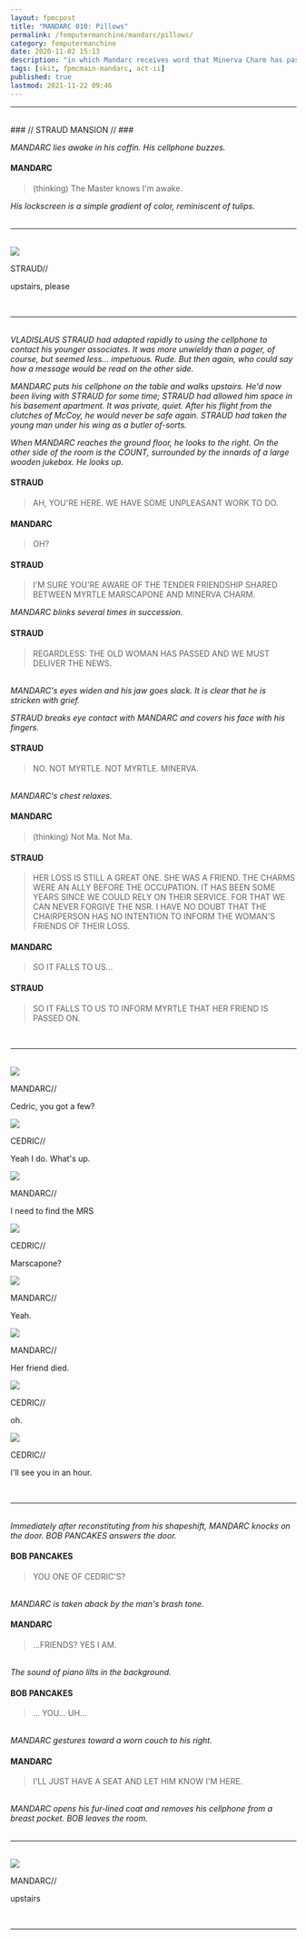 ```yaml
---
layout: fpmcpost
title: "MANDARC 010: Pillows"
permalink: /femputermanchine/mandarc/pillows/
category: femputermanchine
date: 2020-11-02 15:13
description: "in which Mandarc receives word that Minerva Charm has passed on and arrives at Cedric's townhome"
tags: [skit, fpmcmain-mandarc, act-ii]
published: true
lastmod: 2021-11-22 09:46
---
```

[//]: # ( 11/02/20  -added)
[//]: # ( 11/03/21  -title added)
[//]: # ( 11/22/21  -formatting update)

*****
<br>
### // STRAUD MANSION // ###

<I>MANDARC lies awake in his coffin. His cellphone buzzes. </i>

#### MANDARC 

> (thinking) The Master knows I'm awake.

<i>His lockscreen is a simple gradient of color, reminiscent of tulips.</i>
<br><br>

*****
<br>
<div class="chat-box">
<img src="{{ site.url }}/assets/tb/straud-fine-cpt.jpg" class="chat-portrait" />
<p class="ppl-sez">STRAUD//</p>
<p class="ppl-sez">upstairs, please</p>
</div>
<br>

*****
<br><i>VLADISLAUS STRAUD had adapted rapidly to using the cellphone to contact his younger associates. It was more unwieldy than a pager, of course, but seemed less... impetuous. Rude. But then again, who could say how a message would be read on the other side.</i>

<i>MANDARC puts his cellphone on the table and walks upstairs. He'd now been living with STRAUD for some time; STRAUD had allowed him space in his basement apartment. It was private, quiet. After his flight from the clutches of McCoy, he would never be safe again. STRAUD had taken the young man under his wing as a butler of-sorts.</i>

<i>When MANDARC reaches the ground floor, he looks to the right. On the other side of the room is the COUNT, surrounded by the innards of a large wooden jukebox. He looks up.</i>

#### STRAUD

> AH, YOU'RE HERE. WE HAVE SOME UNPLEASANT WORK TO DO.

#### MANDARC 

> OH?

#### STRAUD 

> I'M SURE YOU'RE AWARE OF THE TENDER FRIENDSHIP SHARED BETWEEN MYRTLE MARSCAPONE AND MINERVA CHARM.

<I>MANDARC blinks several times in succession.</i>

#### STRAUD 

> REGARDLESS: THE OLD WOMAN HAS PASSED AND WE MUST DELIVER THE NEWS.

<br><I>MANDARC's eyes widen and his jaw goes slack. It is clear that he is stricken with grief.</i>

<i>STRAUD breaks eye contact with MANDARC and covers his face with his fingers.</i>

#### STRAUD 

> NO. NOT MYRTLE. NOT MYRTLE. MINERVA.

<br><I>MANDARC's chest relaxes.</i>

#### MANDARC 

> (thinking) Not Ma. Not Ma.

#### STRAUD 

> HER LOSS IS STILL A GREAT ONE. SHE WAS A FRIEND. THE CHARMS WERE AN ALLY BEFORE THE OCCUPATION. IT HAS BEEN SOME YEARS SINCE WE COULD RELY ON THEIR SERVICE. FOR THAT WE CAN NEVER FORGIVE THE NSR. I HAVE NO DOUBT THAT THE CHAIRPERSON HAS NO INTENTION TO INFORM THE WOMAN'S FRIENDS OF THEIR LOSS.

#### MANDARC 

> SO IT FALLS TO US...

#### STRAUD 

> SO IT FALLS TO US TO INFORM MYRTLE THAT HER FRIEND IS PASSED ON.

<br>

*****
<br>
<div class="chat-box">
<img src="{{ site.url }}/assets/tb/mandarc1.jpg" class="chat-portrait" />
<p class="ppl-sez">MANDARC//</p>
<p class="ppl-sez">Cedric, you got a few?</p>
</div>

<div class="chat-box">
<img src="{{ site.url }}/assets/tb/cedric.jpg" class="chat-portrait" />
<p class="ppl-sez">CEDRIC//</p>
<p class="ppl-sez">Yeah I do. What's up.</p>
</div>

<div class="chat-box">
<img src="{{ site.url }}/assets/tb/mandarc1.jpg" class="chat-portrait" />
<p class="ppl-sez">MANDARC//</p>
<p class="ppl-sez">I need to find the MRS</p>
</div>

<div class="chat-box">
<img src="{{ site.url }}/assets/tb/cedric.jpg" class="chat-portrait" />
<p class="ppl-sez">CEDRIC//</p>
<p class="ppl-sez">Marscapone?</p>
</div>

<div class="chat-box">
<img src="{{ site.url }}/assets/tb/mandarc1.jpg" class="chat-portrait" />
<p class="ppl-sez">MANDARC//</p>
<p class="ppl-sez">Yeah.</p>
</div>

<div class="chat-box">
<img src="{{ site.url }}/assets/tb/mandarc1.jpg" class="chat-portrait" />
<p class="ppl-sez">MANDARC//</p>
<p class="ppl-sez">Her friend died.</p>
</div>

<div class="chat-box">
<img src="{{ site.url }}/assets/tb/cedric.jpg" class="chat-portrait" />
<p class="ppl-sez">CEDRIC//</p>
<p class="ppl-sez">oh.</p>
</div>

<div class="chat-box">
<img src="{{ site.url }}/assets/tb/cedric.jpg" class="chat-portrait" />
<p class="ppl-sez">CEDRIC//</p>
<p class="ppl-sez">I'll see you in an hour.</p>
</div>
<br>

*****
<br><i>Immediately after reconstituting from his shapeshift, MANDARC knocks on the door. BOB PANCAKES answers the door.</i>

#### BOB PANCAKES 

> YOU ONE OF CEDRIC'S?

<br><I>MANDARC is taken aback by the man's brash tone.</i>

#### MANDARC 

> ...FRIENDS? YES I AM.

<br><I>The sound of piano lilts in the background. </i>

#### BOB PANCAKES 

> ... YOU... UH...

<br><I>MANDARC gestures toward a worn couch to his right. </i>

#### MANDARC 

> I'LL JUST HAVE A SEAT AND LET HIM KNOW I'M HERE.

<br><i>MANDARC opens his fur-lined coat and removes his cellphone from a breast pocket. BOB leaves the room.</i>
<br><br>

*****
<br>
<div class="chat-box">
<img src="{{ site.url }}/assets/tb/mandarc1.jpg" class="chat-portrait" />
<p class="ppl-sez">MANDARC//</p>
<p class="ppl-sez">upstairs</p>
</div>
<br>

*****

